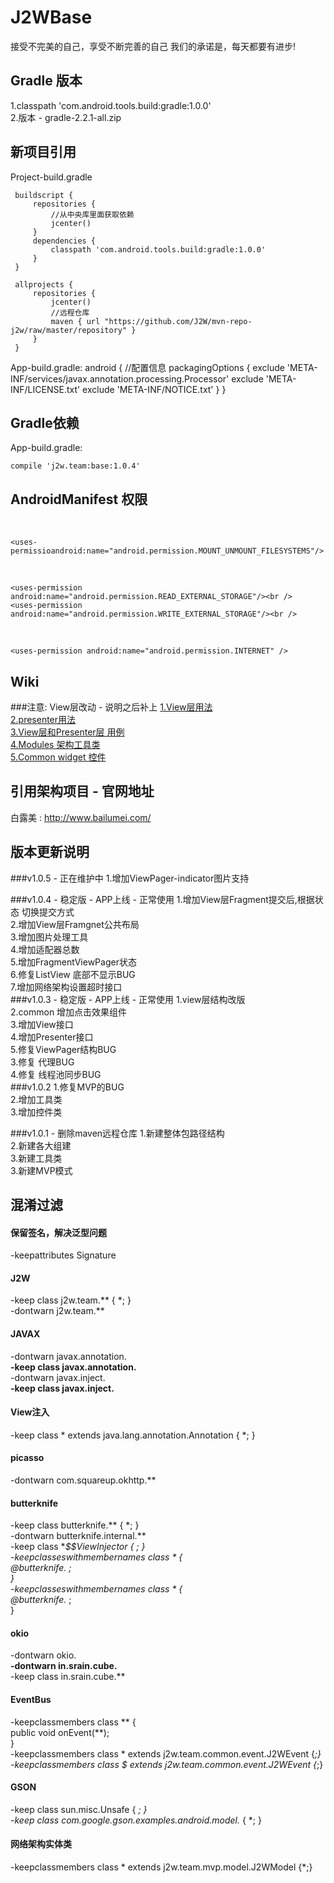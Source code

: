J2WBase
===================================
接受不完美的自己，享受不断完善的自己 我们的承诺是，每天都要有进步!

Gradle 版本
-----------------------------------
1.classpath 'com.android.tools.build:gradle:1.0.0'<br />
2.版本 - gradle-2.2.1-all.zip<br />

新项目引用
-----------------------------------
Project-build.gradle

     buildscript {
         repositories {
             //从中央库里面获取依赖
             jcenter()
         }
         dependencies {
             classpath 'com.android.tools.build:gradle:1.0.0'
         }
     }
     
     allprojects {
         repositories {
             jcenter()
             //远程仓库
             maven { url "https://github.com/J2W/mvn-repo-j2w/raw/master/repository" }
         }
     }

App-build.gradle:
    android {
        //配置信息
        packagingOptions {
        exclude 'META-INF/services/javax.annotation.processing.Processor'
        exclude 'META-INF/LICENSE.txt'
        exclude 'META-INF/NOTICE.txt'
        }
    }

Gradle依赖
-----------------------------------
App-build.gradle:<br />

    compile 'j2w.team:base:1.0.4'

AndroidManifest 权限
-----------------------------------
<!-- SDCard中创建与删除文件权限 --><br />
    
    <uses-permissioandroid:name="android.permission.MOUNT_UNMOUNT_FILESYSTEMS"/>
<!-- 读写权限 --><br />
    
    <uses-permission android:name="android.permission.READ_EXTERNAL_STORAGE"/><br />
    <uses-permission android:name="android.permission.WRITE_EXTERNAL_STORAGE"/><br />
<!-- 网络权限 --><br />

    <uses-permission android:name="android.permission.INTERNET" />

Wiki
-----------------------------------
###注意: View层改动 - 说明之后补上
[1.View层用法](https://github.com/J2W/J2WBase/wiki/1.View%E5%B1%82%E7%94%A8%E6%B3%95)<br />
[2.presenter用法](https://github.com/J2W/J2WBase/wiki/2.presenter%E7%94%A8%E6%B3%95)<br />
[3.View层和Presenter层 用例](https://github.com/J2W/J2WBase/wiki/3.View%E5%B1%82%E5%92%8CPresenter%E5%B1%82-%E7%94%A8%E4%BE%8B)<br />
[4.Modules 架构工具类](https://github.com/J2W/J2WBase/wiki/4.Modules-%E6%9E%B6%E6%9E%84%E5%B7%A5%E5%85%B7%E7%B1%BB)<br />
[5.Common widget 控件](https://github.com/J2W/J2WBase/wiki/5.Common-widget-%E6%8E%A7%E4%BB%B6)<br />

引用架构项目 - 官网地址
-----------------------------------
白露美 : http://www.bailumei.com/

版本更新说明
-----------------------------------
###v1.0.5 - 正在维护中
1.增加ViewPager-indicator图片支持

###v1.0.4 - 稳定版 - APP上线 - 正常使用
1.增加View层Fragment提交后,根据状态 切换提交方式<br />
2.增加View层Framgnet公共布局<br />
3.增加图片处理工具<br />
4.增加适配器总数<br />
5.增加FragmentViewPager状态<br />
6.修复ListView 底部不显示BUG<br />
7.增加网络架构设置超时接口<br />
###v1.0.3 - 稳定版 - APP上线 - 正常使用
1.view层结构改版<br />
2.common 增加点击效果组件<br />
3.增加View接口<br/>
4.增加Presenter接口<br/>
5.修复ViewPager结构BUG<br/>
3.修复 代理BUG<br />
4.修复 线程池同步BUG<br/>
###v1.0.2
1.修复MVP的BUG<br />
2.增加工具类<br />
3.增加控件类<br />

###v1.0.1 - 删除maven远程仓库
1.新建整体包路径结构<br />
2.新建各大组建<br />
3.新建工具类<br />
3.新建MVP模式<br />

混淆过滤
-----------------------------------
#### 保留签名，解决泛型问题<br />
-keepattributes Signature<br />

#### J2W
-keep class j2w.team.** { *; } <br />
-dontwarn j2w.team.**<br />

#### JAVAX
-dontwarn javax.annotation.**<br />
-keep class javax.annotation.**<br />
-dontwarn javax.inject.**<br />
-keep class javax.inject.**<br />

#### View注入
-keep class * extends java.lang.annotation.Annotation { *; }<br />

#### picasso
-dontwarn com.squareup.okhttp.**<br />

#### butterknife
-keep class butterknife.** { *; }<br />
-dontwarn butterknife.internal.**<br />
-keep class **$$ViewInjector { *; }<br />
-keepclasseswithmembernames class * {<br />
    @butterknife.* <fields>;<br />
}<br />
-keepclasseswithmembernames class * {<br />
    @butterknife.* <methods>;<br />
}<br />

#### okio
-dontwarn okio.**<br />
-dontwarn in.srain.cube.**<br />
-keep class in.srain.cube.**<br />

#### EventBus
-keepclassmembers class ** {<br />
    public void onEvent(**);<br />
}<br />
-keepclassmembers class * extends j2w.team.common.event.J2WEvent {*;}<br />
-keepclassmembers class *$* extends j2w.team.common.event.J2WEvent {*;}<br />

#### GSON
-keep class sun.misc.Unsafe { *; }<br />
-keep class com.google.gson.examples.android.model.* { *; } <br />

#### 网络架构实体类
-keepclassmembers class * extends j2w.team.mvp.model.J2WModel {*;} <br />
